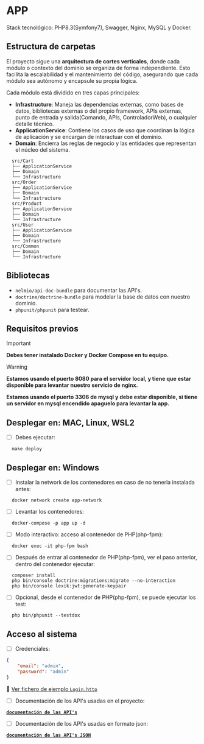 # APP
Stack tecnológico: PHP8.3(Symfony7), Swagger, Nginx, MySQL y Docker.

## Estructura de carpetas
El proyecto sigue una **arquitectura de cortes verticales**, donde cada módulo o contexto del dominio se organiza de forma independiente. Esto facilita la escalabilidad y el mantenimiento del código, asegurando que cada módulo sea autónomo y encapsule su propia lógica.

Cada módulo está dividido en tres capas principales:

- **Infrastructure**: Maneja las dependencias externas, como bases de datos, bibliotecas externas o del propio framework, APIs externas, punto de entrada y salida(Comando, APIs, ControladorWeb), o cualquier detalle técnico.
- **ApplicationService**: Contiene los casos de uso que coordinan la lógica de aplicación y se encargan de interactuar con el dominio.
- **Domain**: Encierra las reglas de negocio y las entidades que representan el núcleo del sistema.

```plaintext
  src/Cart
  ├── ApplicationService
  ├── Domain
  └── Infrastructure
  src/Order
  ├── ApplicationService
  ├── Domain
  └── Infrastructure
  src/Product
  ├── ApplicationService
  ├── Domain
  └── Infrastructure
  src/User
  ├── ApplicationService
  ├── Domain
  └── Infrastructure
  src/Common
  ├── Domain
  └── Infrastructure
```

## Bibliotecas
-  `nelmio/api-doc-bundle` para documentar las API's.
-  `doctrine/doctrine-bundle` para modelar la base de datos con nuestro dominio.
-  `phpunit/phpunit` para testear.

## Requisitos previos
> [!IMPORTANT]
> **Debes tener instalado Docker y Docker Compose en tu equipo.**

> [!WARNING]
> **Estamos usando el puerto 8080 para el servidor local, y tiene que estar disponible para levantar nuestro servicio de nginx.**
>
> **Estamos usando el puerto 3306 de mysql y debe estar disponible, si tiene un servidor en mysql encendido apaguelo para levantar la app.**

## Desplegar en: MAC, Linux, WSL2

- [ ] Debes ejecutar:

```shell
  make deploy
```

## Desplegar en: Windows

- [ ] Instalar la network de los contenedores en caso de no tenerla instalada antes:

```shell
  docker network create app-network
```

- [ ] Levantar los contenedores:

```shell
  docker-compose -p app up -d
```

- [ ] Modo interactivo: acceso al contenedor de PHP(php-fpm):

```shell
  docker exec -it php-fpm bash 
```

- [ ] Después de entrar al contenedor de PHP(php-fpm), ver el paso anterior, dentro del contenedor ejecutar:

```shell
  composer install
  php bin/console doctrine:migrations:migrate --no-interaction
  php bin/console lexik:jwt:generate-keypair
```

- [ ] Opcional, desde el contenedor de PHP(php-fpm), se puede ejecutar los test:

```shell
  php bin/phpunit --testdox
```

## Acceso al sistema

- [ ] Credenciales:
```JSON
{
    "email": "admin",
    "password": "admin"
}
```
📄 [Ver fichero de ejemplo `Login.http`](./src/User/Infrastructure/Http/Login.http)

- [ ] Documentación de los API's usadas en el proyecto:

[**`documentación de las API's`**](http://localhost:8080/api/doc)

- [ ] Documentación de los API's usadas en formato json:

[**`documentación de las API's JSON`**](http://localhost:8080/api/doc.json)

